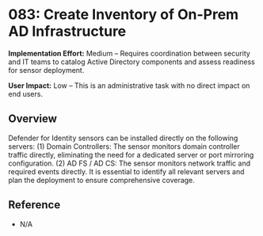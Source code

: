 # 083: Create Inventory of On-Prem AD Infrastructure

**Implementation Effort:** Medium – Requires coordination between security and IT teams to catalog Active Directory components and assess readiness for sensor deployment.

**User Impact:** Low – This is an administrative task with no direct impact on end users.

## Overview
Defender for Identity sensors can be installed directly on the following servers: (1) Domain Controllers: The sensor monitors domain controller traffic directly, eliminating the need for a dedicated server or port mirroring configuration. (2) AD FS / AD CS: The sensor monitors network traffic and required events directly. It is essential to identify all relevant servers and plan the deployment to ensure comprehensive coverage.


## Reference
* N/A
